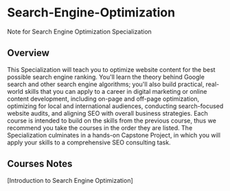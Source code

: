 # Search-Engine-Optimization
Note for Search Engine Optimization Specialization
## Overview
This Specialization will teach you to optimize website content for the best possible search engine ranking. You'll learn the theory behind Google search and other search engine algorithms; you'll also build practical, real-world skills that you can apply to a career in digital marketing or online content development, including on-page and off-page optimization, optimizing for local and international audiences, conducting search-focused website audits, and aligning SEO with overall business strategies. Each course is intended to build on the skills from the previous course, thus we recommend you take the courses in the order they are listed. The Specialization culminates in a hands-on Capstone Project, in which you will apply your skills to a comprehensive SEO consulting task.
## Courses Notes
[Introduction to Search Engine Optimization]
